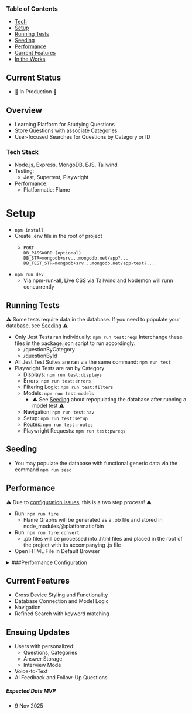 ### Table of Contents
- [Tech](#tech-stack)
- [Setup](#setup)
- [Running Tests](#running-tests)
- [Seeding](#seeding)
- [Performance](#performance)
- [Current Features](#current-features)
- [In the Works](#ensuing-updates)


## Current Status
- 🚫 In Production 🚫

## Overview
- Learning Platform for Studying Questions
- Store Questions with associate Categories
- User-focused Searches for Questions by Category or ID

### Tech Stack
- Node.js, Express, MongoDB, EJS, Tailwind
- Testing:
   * Jest, Supertest, Playwright
- Performance:
   * Platformatic: Flame

# Setup
- ```npm install```
- Create .env file in the root of project
   * ```
     PORT
     DB_PASSWORD (optional)
     DB_STR=mongodb+srv...mongodb.net/app?...
     DB_TEST_STR=mongodb+srv...mongodb.net/app-test?...
     ```
- ```npm run dev```
   * Via npm-run-all, Live CSS via Tailwind and Nodemon will runn concurrently

## Running Tests
⚠️ Some tests require data in the database. If you need to populate your database, see [Seeding](#Seeding) ⚠️

- Only Jest Tests ran individually: `npm run test:reqs`
Interchange these files in the package.json script to run accordingly:
   * /questionByCategory
   * /questionById
- All Jest Test Suites are ran via the same command: `npm run test`
- Playwright Tests are ran by Category
   * Displays: `npm run test:displays`
   * Errors: `npm run test:errors`
   * Filtering Logic: `npm run test:filters`
   * Models: `npm run test:models`
     * ⚠️ See [Seeding](#Seeding) about repopulating the database after running a model test ⚠️
   * Navigation: `npm run test:nav`
   * Setup: `npm run test:setup`
   * Routes: `npm run test:routes`
   * Playwright Requests: `npm run test:pwreqs`
 
## Seeding
- You may populate the database with functional generic data via the command `npm run seed`

## Performance
⚠️ Due to [configuration issues](#performance-configuration), this is a two step process! ⚠️
- Run: `npm run fire`
   * Flame Graphs will be generated as a .pb file and stored in node_modules/@platformatic/bin
- Run: `npm run fire:convert`
   * .pb files will be processed into .html files and placed in the root of the project with its accompanying .js file
- Open HTML File in Default Browser

<details>
  <summary>###Performance Configuration</summary>
🤦 After installing all dependencies, the generated .pb files were getting caught in `/node_modules/@platformatic/flame/bin`
  - Fixing this involves going into `/node_modules/@platformatic/flame/bin` and altering flame.js to this:
  
```
#!/usr/bin/env node

const { parseArgs } = require('node:util')
const fs = require('fs')
const path = require('path')
const { startProfiling, generateFlamegraph } = require('../lib/index.js')

const { values: args, positionals } = parseArgs({
  args: process.argv.slice(2),
  options: {
    output: {
      type: 'string',
      short: 'o'
    },
    profile: {
      type: 'string',
      short: 'p'
    },
    help: {
      type: 'boolean',
      short: 'h'
    },
    version: {
      type: 'boolean',
      short: 'v'
    },
    manual: {
      type: 'boolean',
      short: 'm'
    }
  },
  allowPositionals: true
})

if (args.version) {
  const pkg = require('../package.json')
  console.log(pkg.version)
  process.exit(0)
}

if (args.help) {
  console.log(`
Usage: flame [options] <command>

Commands:
  run <script>           Run a script with profiling enabled
  generate <pprof-file>  Generate HTML flamegraph from pprof file

Options:
  -o, --output <file>    Output HTML file (for generate command)
  -p, --profile <file>   Profile file to use (for run command)
  -m, --manual          Manual profiling mode (require SIGUSR2 to start)
  -h, --help            Show this help message
  -v, --version         Show version number

Examples:
  flame run server.js              # Auto-start profiling
  flame run -m server.js           # Manual profiling (send SIGUSR2 to start)
  flame generate profile.pb.gz
  flame generate -o flamegraph.html profile.pb.gz
`)
  process.exit(0)
}

const command = positionals[0]

if (!command) {
  console.error('Error: No command specified. Use --help for usage information.')
  process.exit(1)
}

async function main () {
  try {
    switch (command) {
      case 'run': {
        const script = positionals[1]
        if (!script) {
          console.error('Error: No script specified for run command')
          process.exit(1)
        }

        if (!fs.existsSync(script)) {
          console.error(`Error: Script '${script}' not found`)
          process.exit(1)
        }

        const scriptArgs = positionals.slice(2)
        const autoStart = !args.manual
        const { pid, process: childProcess } = startProfiling(script, scriptArgs, { autoStart })

        console.log(`🔥 Started profiling process ${pid}`)
        if (autoStart) {
          console.log('🔥 CPU profiling is active and will generate profile on exit')
          console.log('🔥 Profile (.pb) and interactive HTML flamegraph will be auto-generated')
          console.log('🔥 Generated files will be saved in the current directory')
          console.log('Send SIGUSR2 to manually toggle profiling:')
        } else {
          console.log('📋 Manual profiling mode - send SIGUSR2 to start profiling:')
        }
        console.log(`  kill -USR2 ${pid}`)
        console.log('Press CTRL-C to stop profiling and exit')

        process.on('SIGINT', () => {
          console.log('\n🔥 Stopping flame profiler...')
          setTimeout(() => {
            childProcess.kill('SIGKILL')
            process.exit(0)
          }, 8000)
        })


        break
      }

      case 'generate': {
        const pprofFile = positionals[1]
        if (!pprofFile) {
          console.error('Error: No pprof file specified for generate command')
          process.exit(1)
        }

        if (!fs.existsSync(pprofFile)) {
          console.error(`Error: File '${pprofFile}' not found`)
          process.exit(1)
        }

        const outputFile = args.output || `${path.basename(pprofFile, path.extname(pprofFile))}.html`

        console.log(`Generating flamegraph from ${pprofFile}...`)
        const result = await generateFlamegraph(pprofFile, outputFile)
        console.log(`Flamegraph generated: ${outputFile}`)
        console.log(result.stdout)
        break
      }

      case 'toggle': {
        if (process.platform !== 'win32') {
          // Unix-like systems: Find running flame processes and send SIGUSR2
          const { spawn } = require('child_process')

          const ps = spawn('ps', ['aux'])
          let output = ''

          ps.stdout.on('data', (data) => {
            output += data.toString()
          })

          ps.on('close', (code) => {
            if (code !== 0) {
              console.error('Error: Could not list processes')
              process.exit(1)
            }

            const lines = output.split('\n')
            const flameProcesses = lines.filter(line =>
              line.includes('preload.js') || line.includes('flame run')
            )

            if (flameProcesses.length === 0) {
              console.error('No running flame processes found')
              process.exit(1)
            }

            flameProcesses.forEach(line => {
              const parts = line.trim().split(/\s+/)
              const pid = parts[1]
              if (pid && !isNaN(pid)) {
                console.log(`Toggling profiler for process ${pid}`)
                process.kill(parseInt(pid), 'SIGUSR2')
              }
            })
          })
        } else {
          // Windows: Use tasklist to find processes
          const { spawn } = require('child_process')

          const tasklist = spawn('tasklist', ['/fi', 'IMAGENAME eq node.exe', '/fo', 'csv'])
          let output = ''

          tasklist.stdout.on('data', (data) => {
            output += data.toString()
          })

          tasklist.on('close', (code) => {
            if (code !== 0) {
              console.error('Error: Could not list processes')
              process.exit(1)
            }

            const lines = output.split('\n')
            const processes = []

            for (let i = 1; i < lines.length; i++) {
              if (lines[i].trim()) {
                const parts = lines[i].split(',')
                if (parts.length >= 2) {
                  const pid = parts[1].replace(/"/g, '')
                  processes.push(pid)
                }
              }
            }

            if (processes.length === 0) {
              console.error('No running Node.js processes found')
              process.exit(1)
            }

            console.log('Windows detected: Direct signal toggle not supported.')
            console.log('Available Node.js processes:')
            processes.forEach(pid => {
              console.log(`  PID: ${pid}`)
            })
            console.log('Please use Ctrl-C or restart your flame application to toggle profiling.')
          })
        }
        break
      }

      default:
        console.error(`Error: Unknown command '${command}'. Use --help for usage information.`)
        process.exit(1)
    }
  } catch (error) {
    console.error('Error:', error.message)
    process.exit(1)
  }
}

if (require.main === module) {
  main()
}
```
  - And by going to `/node_modules/@platformatic/flame/preload.js` and updating the file to look like:
```
'use strict'

const fs = require('fs')
const path = require('path')
const pprof = require('@datadog/pprof')
const { spawn } = require('child_process')

const profiler = pprof.time
let isProfilerRunning = false
const autoStart = process.env.FLAME_AUTO_START === 'true'

function generateFlamegraph (pprofPath, outputPath) {
  return new Promise((resolve, reject) => {
    // Find the flame CLI
    const flameBinPath = path.resolve(__dirname, 'bin', 'flame.js')
    const args = [flameBinPath, 'generate', '-o', outputPath, pprofPath]

    const child = spawn('node', args, { stdio: 'pipe' })
    let stdout = ''
    let stderr = ''

    child.stdout.on('data', (data) => {
      stdout += data.toString()
    })

    child.stderr.on('data', (data) => {
      stderr += data.toString()
    })

    child.on('close', (code) => {
      if (code === 0) {
        resolve({ stdout, stderr })
      } else {
        reject(new Error(`Flamegraph generation failed: ${stderr || stdout}`))
      }
    })

    child.on('error', (error) => {
      reject(error)
    })
  })
}

function stopProfilerQuick () {
  if (!isProfilerRunning) {
    return null
  }

  console.log('Stopping CPU profiler and writing profile to disk...')
  try {
    const profileData = profiler.stop()
    const profile = profileData.encode()
    const timestamp = new Date().toISOString().replace(/[:.]/g, '-')
    const filename = `cpu-profile-${timestamp}.pb`

    fs.writeFileSync(filename, profile)
    console.log(`🔥 CPU profile written to: ${filename}`)

    isProfilerRunning = false
    return filename
  } catch (error) {
    console.error('Error generating profile:', error)
    isProfilerRunning = false
    return null
  }
}

async function stopProfilerAndSave (generateHtml = false) {
  if (!isProfilerRunning) {
    return null
  }

  console.log('Stopping CPU profiler and writing profile to disk...')
  try {
    const profileData = profiler.stop()
    const profile = profileData.encode()
    const timestamp = new Date().toISOString().replace(/[:.]/g, '-')
    const filename = `cpu-profile-${timestamp}.pb`

    fs.writeFileSync(filename, profile)
    console.log(`🔥 CPU profile written to: ${filename}`)

    if (generateHtml) {
      // Auto-generate HTML flamegraph on exit
      const htmlFilename = filename.replace('.pb', '.html')
      console.log('🔥 Generating flamegraph...')
      try {
        await generateFlamegraph(filename, htmlFilename)
        console.log(`🔥 Flamegraph generated: ${htmlFilename}`)
        console.log(`🔥 Open file://${path.resolve(htmlFilename)} in your browser to view the flamegraph`)
      } catch (error) {
        console.error('Warning: Failed to generate flamegraph:', error.message)
      }
    }

    isProfilerRunning = false
    return filename
  } catch (error) {
    console.error('Error generating profile:', error)
    isProfilerRunning = false
    return null
  }
}

function generateHtmlAsync (filename) {
  const htmlFilename = filename.replace('.pb', '.html')
  console.log('🔥 Generating flamegraph...')
  console.log(`🔥 Flamegraph will be saved as: ${htmlFilename}`)
  console.log(`🔥 Open file://${path.resolve(htmlFilename)} in your browser once generation completes`)
  generateFlamegraph(filename, htmlFilename)
    .then(() => {
      console.log('🔥 Flamegraph generation completed')
    })
    .catch(error => {
      console.error('Warning: Failed to generate flamegraph:', error.message)
    })
}

function toggleProfiler () {
  if (!isProfilerRunning) {
    console.log('Starting CPU profiler...')
    profiler.start()
    isProfilerRunning = true
  } else {
    // Manual toggle - don't generate HTML
    stopProfilerAndSave(false)
  }
}

// Set up signal handling (SIGUSR2 on Unix-like systems)
if (process.platform !== 'win32') {
  process.on('SIGUSR2', toggleProfiler)
  console.log('Flame preload script loaded. Send SIGUSR2 to toggle profiling.')
} else {
  // On Windows, we use SIGINT (Ctrl-C) or set up alternative IPC
  console.log('Flame preload script loaded. Windows platform detected.')
  console.log('Use the CLI toggle command or send SIGINT to control profiling.')
}

console.log(`Process PID: ${process.pid}`)

// Auto-start profiling if enabled
if (autoStart) {
  console.log('🔥 Auto-starting CPU profiler...')
  toggleProfiler()

  let exitHandlerCalled = false

  // Auto-stop profiling when the process is about to exit
  process.on('beforeExit', async () => {
    if (isProfilerRunning && !exitHandlerCalled) {
      exitHandlerCalled = true
      console.log('🔥 Process exiting, stopping profiler...')
      await stopProfilerAndSave(true) // Generate HTML on exit
    }
  })

  // Handle explicit process.exit() calls
  const originalExit = process.exit
  process.exit = function (code) {
    if (isProfilerRunning && !exitHandlerCalled) {
      exitHandlerCalled = true
      console.log('🔥 Process exiting, stopping profiler...')
      // For process.exit(), we need to handle async differently since we can't await here
      stopProfilerAndSave(true).then(() => {
        return originalExit.call(this, code)
      }).catch(() => {
        return originalExit.call(this, code)
      })
      // Return without calling originalExit immediately - let the promise handle it
      return
    }
    return originalExit.call(this, code)
  }

  process.on('SIGINT', () => {
    if (isProfilerRunning && !exitHandlerCalled) {
      exitHandlerCalled = true
      console.log('\n🔥 SIGINT received, stopping profiler...')
      // For signals, do a quick synchronous save and show HTML info immediately
      const filename = stopProfilerQuick()
      if (filename) {
        generateHtmlAsync(filename)
      }
    }
    process.exit(0)
  })

  process.on('SIGTERM', () => {
    if (isProfilerRunning && !exitHandlerCalled) {
      exitHandlerCalled = true
      console.log('\n🔥 SIGTERM received, stopping profiler...')
      // For signals, do a quick synchronous save and show HTML info immediately
      const filename = stopProfilerQuick()
      if (filename) {
        generateHtmlAsync(filename)
      }
    }
    process.exit(0)
  })
}

```
</details>

## Current Features
- Cross Device Styling and Functionality
- Database Connection and Model Logic
- Navigation
- Refined Search with keyword matching

## Ensuing Updates
- Users with personalized:
   * Questions, Categories
   * Answer Storage
   * Interview Mode
- Voice-to-Text
- AI Feedback and Follow-Up Questions


##### Expected Date MVP
- 9 Nov 2025
